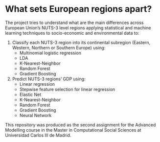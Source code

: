 # What sets European regions apart?
 
The project tries to understand what are the main differences across European Union’s NUTS-3 level regions applying statistical and machine learning techniques to socio-economic and environmental data to:

1. Classify each NUTS-3 region into its continental subregion (Eastern, Western, Northern or Southern Europe) using:
    - Multinomial logistic regression
    - LDA
    - K-Nearest-Neighbor
    - Random Forest
    - Gradient Boosting
3. Predict NUTS-3 regions’ GDP using:
    - Linear regression
    - Stepwise feature selection for linear regression
    - Elastic Net
    - K-Nearest-Neighbor
    - Random Forest
    - Gradient Boosting
    - Neural Network

This repository was produced as the second assignment for the Advanced Modelling course in the Master in Computational Social Sciences at Universidad Carlos III de Madrid. 
